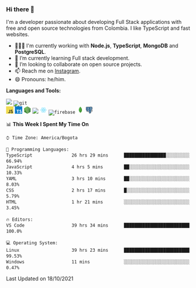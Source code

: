 ### Hi there 👋

I'm a developer passionate about developing Full Stack applications with free and open source technologies from Colombia. I like TypeScript and fast websites.

- 👨🏽‍💻 I'm currently working with **Node.js**, **TypeScript**, **MongoDB** and **PostgreSQL**.
- 🌱 I’m currently learning Full stack development.
- 🚀 I’m looking to collaborate on open source projects.
- 📫   Reach me on [Instagram](https://instagram.com/nexckycort).
- 😄  Pronouns: he/him.

**Languages and Tools:**  

<code><img height="20"  src="https://upload.wikimedia.org/wikipedia/commons/2/2d/Visual_Studio_Code_1.18_icon.svg"></code>
<code><img src="https://www.vectorlogo.zone/logos/git-scm/git-scm-icon.svg" alt="git" height="20"/> </code>
<code><img height="20" src="https://raw.githubusercontent.com/github/explore/80688e429a7d4ef2fca1e82350fe8e3517d3494d/topics/javascript/javascript.png"></code>
<code><img height="20" src="https://raw.githubusercontent.com/github/explore/80688e429a7d4ef2fca1e82350fe8e3517d3494d/topics/typescript/typescript.png"></code>
<code><img height="20" src="https://raw.githubusercontent.com/github/explore/80688e429a7d4ef2fca1e82350fe8e3517d3494d/topics/nodejs/nodejs.png"></code>
<code><img height="20" src="https://deno.land/logo.svg"></code>
<code><img height="20" src="https://raw.githubusercontent.com/github/explore/80688e429a7d4ef2fca1e82350fe8e3517d3494d/topics/react/react.png"></code>
<code><img src="https://www.vectorlogo.zone/logos/firebase/firebase-icon.svg" alt="firebase"  height="20"/></code>
<code><img src="https://raw.githubusercontent.com/devicons/devicon/master/icons/mongodb/mongodb-original.svg"  height="20"/></code>
<code><img src="https://raw.githubusercontent.com/devicons/devicon/master/icons/postgresql/postgresql-original.svg" height="20"/></code>

<!--START_SECTION:waka-->
📊 **This Week I Spent My Time On** 

```text
⌚︎ Time Zone: America/Bogota

💬 Programming Languages: 
TypeScript               26 hrs 29 mins      ████████████████░░░░░░░░░   66.94% 
JavaScript               4 hrs 5 mins        ██░░░░░░░░░░░░░░░░░░░░░░░   10.33% 
YAML                     3 hrs 10 mins       ██░░░░░░░░░░░░░░░░░░░░░░░   8.03% 
CSS                      2 hrs 17 mins       █░░░░░░░░░░░░░░░░░░░░░░░░   5.79% 
HTML                     1 hr 21 mins        ░░░░░░░░░░░░░░░░░░░░░░░░░   3.45%

🔥 Editors: 
VS Code                  39 hrs 34 mins      █████████████████████████   100.0%

💻 Operating System: 
Linux                    39 hrs 23 mins      █████████████████████████   99.53% 
Windows                  11 mins             ░░░░░░░░░░░░░░░░░░░░░░░░░   0.47%

```


 Last Updated on 18/10/2021
<!--END_SECTION:waka-->
